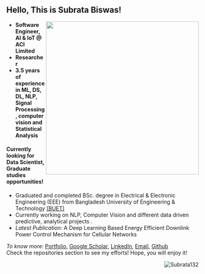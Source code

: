## Hello, This is Subrata Biswas!

[<img align="right" width="400" src="https://github-readme-stats.vercel.app/api?username=Subrata132&show_icons=true"/>](https://github.com/Subrata132/)



- **Software Engineer, AI & IoT @ ACI Limited**
- **Researcher**
- **3.5 years of experience in ML, DS, DL, NLP, Signal Processing, computer vision and Statistical Analysis**
#### Currently looking for Data Scientist, Graduate studies opportunities!
- Graduated and completed BSc. degree in Electrical & Electronic Engineering (EEE) from Bangladesh University of Engineering & Technology [(BUET)](https://eee.buet.ac.bd/)
- Currently working on NLP, Computer Vision and different data driven predictive, analytical projects .
- *Latest Publication:* A Deep Learning Based Energy Efficient Downlink Power Control Mechanism for Cellular Networks


*To know more:*  [Portfolio](https://sites.google.com/view/subrata-biswwas/home?authuser=0), [Google Scholar](https://scholar.google.com/citations?hl=en&view_op=list_works&authuser=2&gmla=AJsN-F7UXHbYyazAJb1_4UZxO5JafdWG3FqUdMnM0b8Ftthz2wD8XJlEXayMcfay9KN-dDQmD2Kh-Sy5izDdw30Al0g_5IKlag&user=xuMQYBgAAAAJ), [LinkedIn](https://www.linkedin.com/in/subrata-biswas-433247142/), [Email](mailto:subrata.buet.eee@gmail.com), [Github](https://github.com/Subrata132/)
<br/>
Check the repositories section to see my efforts! Hope, you will enjoy it!
<br/>
<p><img align='right' src="https://komarev.com/ghpvc/?username=Subrata132" alt="Subrata132" /> </p>
